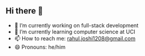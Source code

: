 ## Hi there 👋

- 🔭 I’m currently working on full-stack development
- 🌱 I’m currently learning computer science at UCI
- 📫 How to reach me: rahul.joshi1208@gmail.com
- 😄 Pronouns: he/him
